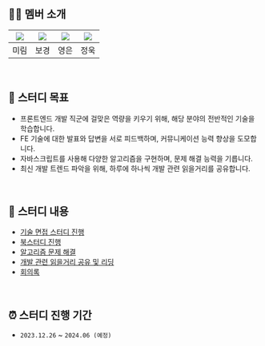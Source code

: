 ## 👩‍💻 멤버 소개

| [![](https://github.com/uraflower.png?width=200px)](https://github.com/uraflower) | [![](https://github.com/devkyoung2.png?width=200px)](https://github.com/devkyoung2) | [![](https://github.com/Young2un.png?width=200px)](https://github.com/Young2un) | [![](https://github.com/hatchling13.png?width=200px)](https://github.com/hatchling13) |
| :-------------------------------------------------------------------------------: | :---------------------------------------------------------------------------------: | :-----------------------------------------------------------------------------: | :-----------------------------------------------------------------------------------: |
|                                       미림                                        |                                        보경                                         |                                      영은                                       |                                         정욱                                          |

<br/>

## 🌟 스터디 목표

- 프론트엔드 개발 직군에 걸맞은 역량을 키우기 위해, 해당 분야의 전반적인 기술을 학습합니다.
- FE 기술에 대한 발표와 답변을 서로 피드백하며, 커뮤니케이션 능력 향상을 도모합니다.
- 자바스크립트를 사용해 다양한 알고리즘을 구현하며, 문제 해결 능력을 기릅니다.
- 최신 개발 트렌드 파악을 위해, 하루에 하나씩 개발 관련 읽을거리를 공유합니다.
<br/>

## 📖 스터디 내용

- [기술 면접 스터디 진행](https://github.com/FEstudyqq/Front-end)
- [북스터디 진행](https://github.com/FEDeepDive/BookStudy)
- [알고리즘 문제 해결](https://github.com/FEstudyqq/CodingTest)
- [개발 관련 읽을거리 공유 및 리딩](https://github.com/FEstudyqq/DaliyPost)
- [회의록](https://github.com/FEstudyqq/MeetingLog)
<br/>

## ⏰ 스터디 진행 기간

- `2023.12.26` ~ `2024.06 (예정)`
